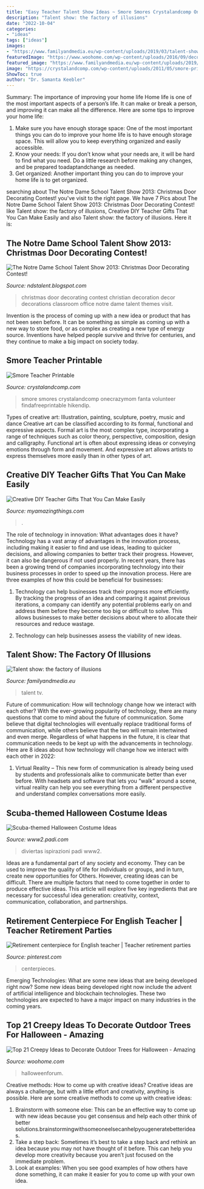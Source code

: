 ```yaml
---
title: "Easy Teacher Talent Show Ideas ~ Smore Smores Crystalandcomp Onecrazymom Fanta Volunteer Findafreeprintable Hikendip"
description: "Talent show: the factory of illusions"
date: "2022-10-04"
categories:
- "ideas"
tags: ["ideas"]
images:
- "https://www.familyandmedia.eu/wp-content/uploads/2019/03/talent-show.jpg"
featuredImage: "https://www.woohome.com/wp-content/uploads/2016/09/decorate-outdoor-tree-for-halloween-3.jpg"
featured_image: "https://www.familyandmedia.eu/wp-content/uploads/2019/03/talent-show.jpg"
image: "https://crystalandcomp.com/wp-content/uploads/2011/05/smore-printable-for-your-teacher-683x1024.jpg"
ShowToc: true
author: "Dr. Samanta Keebler"
---
```



Summary: The importance of improving your home life
Home life is one of the most important aspects of a person’s life. It can make or break a person, and improving it can make all the difference. Here are some tips to improve your home life: 
1. Make sure you have enough storage space: One of the most important things you can do to improve your home life is to have enough storage space. This will allow you to keep everything organized and easily accessible. 
2. Know your needs: If you don’t know what your needs are, it will be hard to find what you need. Do a little research before making any changes, and be prepared toadaptandchange as needed. 
3. Get organized: Another important thing you can do to improve your home life is to get organized.

	

		
searching about The Notre Dame School Talent Show 2013: Christmas Door Decorating Contest! you've visit to the right page. We have 7 Pics about The Notre Dame School Talent Show 2013: Christmas Door Decorating Contest! like Talent show: the factory of illusions, Creative DIY Teacher Gifts That You Can Make Easily and also Talent show: the factory of illusions. Here it is:
		
    
## The Notre Dame School Talent Show 2013: Christmas Door Decorating Contest!

<img loading=lazy src="http://2.bp.blogspot.com/-quf5ezQz7sg/UMIfJrI2iEI/AAAAAAAAAFw/z9KRbXnzkJI/s1600/100_2411.JPG" onerror="this.onerror=null;this.src='https://tse4.mm.bing.net/th?id=OIP.xI-V95aFo7jNJln60ECY9QHaJ4&amp;pid=15.1';" alt="The Notre Dame School Talent Show 2013: Christmas Door Decorating Contest!">

_Source: ndstalent.blogspot.com_

>christmas door decorating contest christian decoration decor decorations classroom office notre dame talent themes visit. 

	

Invention is the process of coming up with a new idea or product that has not been seen before. It can be something as simple as coming up with a new way to store food, or as complex as creating a new type of energy source. Inventions have helped people survive and thrive for centuries, and they continue to make a big impact on society today.

    
## Smore Teacher Printable

<img loading=lazy src="https://crystalandcomp.com/wp-content/uploads/2011/05/smore-printable-for-your-teacher-683x1024.jpg" onerror="this.onerror=null;this.src='https://tse2.mm.bing.net/th?id=OIP.9QKTMVXTNXg3aG_ON-ADigHaLG&amp;pid=15.1';" alt="Smore Teacher Printable">

_Source: crystalandcomp.com_

>smore smores crystalandcomp onecrazymom fanta volunteer findafreeprintable hikendip. 

	

Types of creative art: Illustration, painting, sculpture, poetry, music and dance
Creative art can be classified according to its formal, functional and expressive aspects. Formal art is the most complex type, incorporating a range of techniques such as color theory, perspective, composition, design and calligraphy. Functional art is often about expressing ideas or conveying emotions through form and movement. And expressive art allows artists to express themselves more easily than in other types of art.

    
## Creative DIY Teacher Gifts That You Can Make Easily

<img loading=lazy src="https://myamazingthings.com/wp-content/uploads/2018/04/teachers-gift-.jpg" onerror="this.onerror=null;this.src='https://tse3.mm.bing.net/th?id=OIP.eFX3dr3VcntEcGfeqhGRYAHaHa&amp;pid=15.1';" alt="Creative DIY Teacher Gifts That You Can Make Easily">

_Source: myamazingthings.com_

>. 

	

The role of technology in innovation: What advantages does it have?
Technology has a vast array of advantages in the innovation process, including making it easier to find and use ideas, leading to quicker decisions, and allowing companies to better track their progress. However, it can also be dangerous if not used properly. In recent years, there has been a growing trend of companies incorporating technology into their business processes in order to speed up the innovation process. Here are three examples of how this could be beneficial for businesses: 
1) Technology can help businesses track their progress more efficiently. By tracking the progress of an idea and comparing it against previous iterations, a company can identify any potential problems early on and address them before they become too big or difficult to solve. This allows businesses to make better decisions about where to allocate their resources and reduce wastage. 

2) Technology can help businesses assess the viability of new ideas.

    
## Talent Show: The Factory Of Illusions

<img loading=lazy src="https://www.familyandmedia.eu/wp-content/uploads/2019/03/talent-show.jpg" onerror="this.onerror=null;this.src='https://tse3.mm.bing.net/th?id=OIP.p_m6t33leYYCW801yy90kgHaEm&amp;pid=15.1';" alt="Talent show: the factory of illusions">

_Source: familyandmedia.eu_

>talent tv. 

	

Future of communication: How will technology change how we interact with each other?
With the ever-growing popularity of technology, there are many questions that come to mind about the future of communication. Some believe that digital technologies will eventually replace traditional forms of communication, while others believe that the two will remain intertwined and even merge. Regardless of what happens in the future, it is clear that communication needs to be kept up with the advancements in technology. Here are 8 ideas about how technology will change how we interact with each other in 2022: 
1. Virtual Reality – This new form of communication is already being used by students and professionals alike to communicate better than ever before. With headsets and software that lets you “walk” around a scene, virtual reality can help you see everything from a different perspective and understand complex conversations more easily. 


    
## Scuba-themed Halloween Costume Ideas

<img loading=lazy src="https://www2.padi.com/blog/wp-content/uploads/2016/10/homemade-jellyfish-costume-745x1024.jpg" onerror="this.onerror=null;this.src='https://tse2.mm.bing.net/th?id=OIP.oZPdch7PWXfa0gwIJc15JwHaKL&amp;pid=15.1';" alt="Scuba-themed Halloween Costume Ideas">

_Source: www2.padi.com_

>diviertas ispirazioni padi www2. 

	

Ideas are a fundamental part of any society and economy. They can be used to improve the quality of life for individuals or groups, and in turn, create new opportunities for Others. However, creating ideas can be difficult. There are multiple factors that need to come together in order to produce effective ideas. This article will explore five key ingredients that are necessary for successful idea generation: creativity, context, communication, collaboration, and partnerships.

    
## Retirement Centerpiece For English Teacher | Teacher Retirement Parties

<img loading=lazy src="https://i.pinimg.com/originals/88/ad/4e/88ad4e3bb507d0985a667e12041c704b.jpg" onerror="this.onerror=null;this.src='https://tse4.mm.bing.net/th?id=OIP.tsHsYIYaRa3e5kkquAMjngHaJ4&amp;pid=15.1';" alt="Retirement centerpiece for English teacher | Teacher retirement parties">

_Source: pinterest.com_

>centerpieces. 

	

Emerging Technologies: What are some new ideas that are being developed right now?
Some new ideas being developed right now include the advent of artificial intelligence and blockchain technologies. These two technologies are expected to have a major impact on many industries in the coming years.

    
## Top 21 Creepy Ideas To Decorate Outdoor Trees For Halloween - Amazing

<img loading=lazy src="https://www.woohome.com/wp-content/uploads/2016/09/decorate-outdoor-tree-for-halloween-3.jpg" onerror="this.onerror=null;this.src='https://tse4.mm.bing.net/th?id=OIP.QOlTyn7gabLmt9hW1_O4rQHaJ4&amp;pid=15.1';" alt="Top 21 Creepy Ideas to Decorate Outdoor Trees for Halloween - Amazing">

_Source: woohome.com_

>halloweenforum. 

	

Creative methods: How to come up with creative ideas?
Creative ideas are always a challenge, but with a little effort and creativity, anything is possible. Here are some creative methods to come up with creative ideas:
1. Brainstorm with someone else: This can be an effective way to come up with new ideas because you get consensus and help each other think of better solutions.brainstormingwithsomeoneelsecanhelpyougeneratebetterideas.
2. Take a step back: Sometimes it’s best to take a step back and rethink an idea because you may not have thought of it before. This can help you develop more creativity because you aren’t just focused on the immediate problem.
3. Look at examples: When you see good examples of how others have done something, it can make it easier for you to come up with your own idea.

